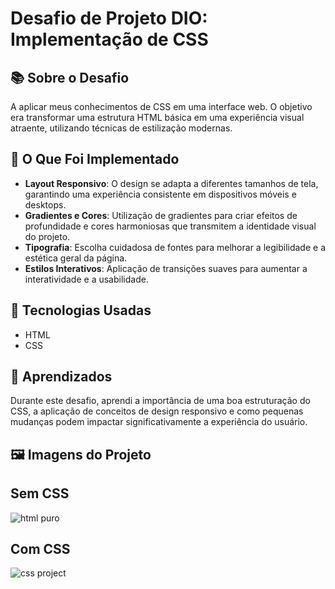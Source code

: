 # Desafio de Projeto DIO: Implementação de CSS

## 📚 Sobre o Desafio

A aplicar meus conhecimentos de CSS em uma interface web. O objetivo era transformar uma estrutura HTML básica em uma experiência visual atraente, utilizando técnicas de estilização modernas.

## 🎯 O Que Foi Implementado

- **Layout Responsivo**: O design se adapta a diferentes tamanhos de tela, garantindo uma experiência consistente em dispositivos móveis e desktops.
- **Gradientes e Cores**: Utilização de gradientes para criar efeitos de profundidade e cores harmoniosas que transmitem a identidade visual do projeto.
- **Tipografia**: Escolha cuidadosa de fontes para melhorar a legibilidade e a estética geral da página.
- **Estilos Interativos**: Aplicação de transições suaves para aumentar a interatividade e a usabilidade.

## 🚀 Tecnologias Usadas

- HTML
- CSS

## 📅 Aprendizados

Durante este desafio, aprendi a importância de uma boa estruturação do CSS, a aplicação de conceitos de design responsivo e como pequenas mudanças podem impactar significativamente a experiência do usuário.

## 🖼️ Imagens do Projeto

## Sem CSS
![html puro](https://github.com/user-attachments/assets/fda0b45c-0121-43aa-b2db-14e05f9bbe86)

## Com CSS
![css project](https://github.com/user-attachments/assets/70f0928c-7be1-40a8-a0a6-6b9ba55baaf2)
